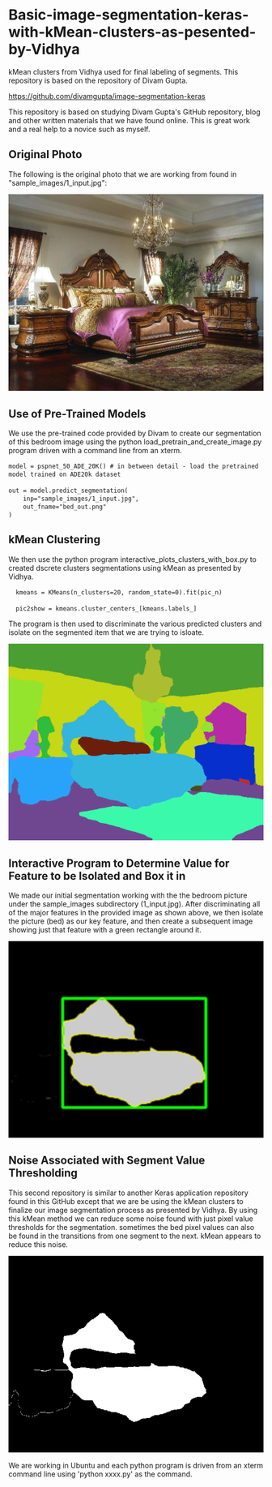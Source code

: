 # Basic-image-segmentation-keras-with-kMean-clusters-as-pesented-by-Vidhya
kMean clusters from Vidhya used for final labeling of segments. This repository is based on the repository of Divam Gupta.

https://github.com/divamgupta/image-segmentation-keras

This repository is based on studying Divam Gupta's GitHub repository, blog and other written materials that we have found online. This is great work and a real help to a novice such as myself. 

## Original Photo
The following is the original photo that we are working from found in "sample_images/1_input.jpg":

![Image](1_input.jpg)

## Use of Pre-Trained Models
We use the pre-trained code provided by Divam to create our segmentation of this bedroom image using the python load_pretrain_and_create_image.py program driven with a command line from an xterm. 

    model = pspnet_50_ADE_20K() # in between detail - load the pretrained model trained on ADE20k dataset

    out = model.predict_segmentation(
        inp="sample_images/1_input.jpg",
        out_fname="bed_out.png"
    )


## kMean Clustering
We then use the python program interactive_plots_clusters_with_box.py to created dscrete clusters segmentations using kMean as presented by Vidhya.

      kmeans = KMeans(n_clusters=20, random_state=0).fit(pic_n)

      pic2show = kmeans.cluster_centers_[kmeans.labels_]

The program is then used to discriminate the various predicted clusters and isolate on the segmented item that we are trying to isloate. 


![Image](cluster_pic.png)


## Interactive Program to Determine Value for Feature to be Isolated and Box it in
We made our initial segmentation working with the the bedroom picture under the sample_images subdirectory (1_input.jpg). After discriminating all of the major features in the provided image as shown above, we then isolate the picture (bed) as our key feature, and then create a subsequent image showing just that feature with a green rectangle around it. 

![Image](bed_cluster_labels_box.png)


## Noise Associated with Segment Value Thresholding
This second repository is similar to another Keras application repository found in this GitHub except that we are be using the kMean clusters to finalize our image segmentation process as presented by Vidhya. By using this kMean method we can reduce some noise found with just pixel value thresholds for the segmentation. sometimes the bed pixel values can also be found in the transitions from one segment to the next. kMean appears to reduce this noise. 

![Image](bed_nocluster_labels.png)


We are working in Ubuntu and each python program is driven from an xterm command line using 'python xxxx.py' as the command. 


